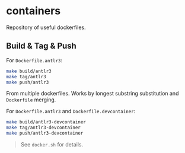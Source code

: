 # containers

Repository of useful dockerfiles.

## Build & Tag & Push

For `Dockerfile.antlr3`:

```sh
make build/antlr3
make tag/antlr3
make push/antlr3
```

From multiple dockerfiles. Works by longest substring substitution and `Dockerfile` merging.

For `Dockerfile.antlr3` and `Dockerfile.devcontainer`:

```sh
make build/antlr3-devcontainer
make tag/antlr3-devcontainer
make push/antlr3-devcontainer
```

> See `docker.sh` for details.

